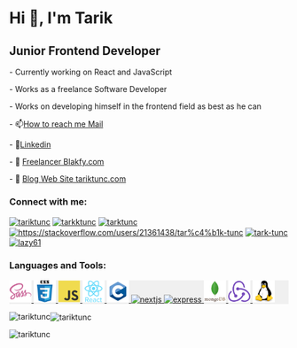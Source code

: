 <h1>Hi 👋, I'm Tarik</h1>
  <h2>Junior Frontend Developer</h2>
  
<p>- Currently working on React and JavaScript</p>
<p>- Works as a freelance Software Developer</p>
<p>- Works on developing himself in the frontend field as best as he can</p>

<p>- 📫<a href="tarktunc@hotmail.com">How to reach me Mail</a></p>
<p>- 📄<a href="https://www.linkedin.com/in/tarktunc/">Linkedin</a></p>
<p>
  - 💬 <a href="https://blakfy.com" target="blank">Freelancer Blakfy.com</a>
</p>
<p>
  - 💬
  <a href="https://tariktunc.com" target="blank">Blog Web Site tariktunc.com</a>
</p>
<h3 align="left">Connect with me:</h3>
<p align="left">
  <a href="https://dev.to/tariktunc" target="blank"
    ><img
      align="center"
      src="https://raw.githubusercontent.com/rahuldkjain/github-profile-readme-generator/master/src/images/icons/Social/devto.svg"
      alt="tariktunc"
      height="30"
      width="40"
  /></a>
  <a href="https://twitter.com/tarkktunc" target="blank"
    ><img
      align="center"
      src="https://raw.githubusercontent.com/rahuldkjain/github-profile-readme-generator/master/src/images/icons/Social/twitter.svg"
      alt="tarkktunc"
      height="30"
      width="40"
  /></a>
  <a href="https://linkedin.com/in/tarktunc" target="blank"
    ><img
      align="center"
      src="https://raw.githubusercontent.com/rahuldkjain/github-profile-readme-generator/master/src/images/icons/Social/linked-in-alt.svg"
      alt="tarktunc"
      height="30"
      width="40"
  /></a>
  <a
    href="https://stackexchange.com/users/27971859/tar%C4%B1k-tunc?tab=top"
    target="blank"
    ><img
      align="center"
      src="https://raw.githubusercontent.com/rahuldkjain/github-profile-readme-generator/master/src/images/icons/Social/stack-overflow.svg"
      alt="https://stackoverflow.com/users/21361438/tar%c4%b1k-tunc"
      height="30"
      width="40"
  /></a>
  <a href="https://codesandbox.io/u/tarktunc" target="blank"
    ><img
      align="center"
      src="https://raw.githubusercontent.com/rahuldkjain/github-profile-readme-generator/master/src/images/icons/Social/codesandbox.svg"
      alt="tark-tunc"
      height="30"
      width="40"
  /></a>
  <a href="https://discord.gg/kZWEEvmQAK" target="blank"
    ><img
      align="center"
      src="https://raw.githubusercontent.com/rahuldkjain/github-profile-readme-generator/master/src/images/icons/Social/discord.svg"
      alt="lazy61"
      height="30"
      width="40"
  /></a>
</p>

<h3 align="left">Languages and Tools:</h3>
<p align="left" style="background-color: #f0f0f0">
  <a href="https://sass-lang.com" target="_blank" rel="noreferrer">
    <img
      src="https://raw.githubusercontent.com/devicons/devicon/master/icons/sass/sass-original.svg"
      alt="sass"
      width="40"
      height="40" />
  </a>
  <a href="https://www.w3schools.com/css/" target="_blank" rel="noreferrer">
    <img
      src="https://raw.githubusercontent.com/devicons/devicon/master/icons/css3/css3-original-wordmark.svg"
      alt="css3"
      width="40"
      height="40" />
  </a>
  <a href="https://developer.mozilla.org/en-US/docs/Web/JavaScript" target="_blank" rel="noreferrer">
    <img
      src="https://raw.githubusercontent.com/devicons/devicon/master/icons/javascript/javascript-original.svg"
      alt="clangugae"
      width="40"
      height="40"
    />
  </a>
  <a href="https://reactjs.org/" target="_blank" rel="noreferrer">
    <img
      src="https://raw.githubusercontent.com/devicons/devicon/master/icons/react/react-original-wordmark.svg"
      alt="react"
      width="40"
      height="40" />
  </a>
    <a href="https://reactjs.org/" target="_blank" rel="noreferrer">
    <img
      src="https://raw.githubusercontent.com/github/explore/f3e22f0dca2be955676bc70d6214b95b13354ee8/topics/c/c.png"
      alt="react"
      width="40"
      height="40" />
  </a>
  <a href="https://nextjs.org/" target="_blank" rel="noreferrer">
    <img
      src="https://www.datocms-assets.com/75941/1657707878-nextjs_logo.png"
      alt="nextjs"
      width="40"
      height="40" />
  </a>
  <a href="https://expressjs.com" target="_blank" rel="noreferrer">
    <img
      src="https://www.vectorlogo.zone/logos/expressjs/expressjs-ar21.png"
      alt="express"
      width="50"
      height="30" />
  </a>
  <a href="https://www.mongodb.com/" target="_blank" rel="noreferrer">
    <img
      src="https://raw.githubusercontent.com/devicons/devicon/master/icons/mongodb/mongodb-original-wordmark.svg"
      alt="mongodb"
      width="40"
      height="40" />
  </a>
  <a href="https://redux.js.org" target="_blank" rel="noreferrer">
    <img
      src="https://raw.githubusercontent.com/devicons/devicon/master/icons/redux/redux-original.svg"
      alt="redux"
      width="40"
      height="40" />
  </a>
  <a href="https://www.linux.org/" target="_blank" rel="noreferrer">
    <img
      src="https://raw.githubusercontent.com/devicons/devicon/master/icons/linux/linux-original.svg"
      alt="linux"
      width="40"
      height="40" />
  </a>
</p>

<p>
  <img
    align="left"
    src="https://github-readme-stats.vercel.app/api/top-langs?username=tariktunc&show_icons=true&locale=en&layout=compact"
    alt="tariktunc" />
</p>

<p>
  <img
    align="center"
    src="https://github-readme-streak-stats.herokuapp.com/?user=tariktunc&"
    alt="tariktunc" />
</p>

<p align="left">
  <img
    src="https://komarev.com/ghpvc/?username=tariktunc&label=Profile%20views&color=0e75b6&style=flat"
    alt="tariktunc" />
</p>

